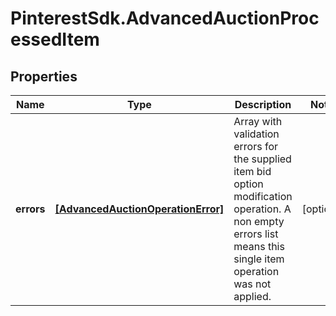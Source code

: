 # PinterestSdk.AdvancedAuctionProcessedItem

## Properties

Name | Type | Description | Notes
------------ | ------------- | ------------- | -------------
**errors** | [**[AdvancedAuctionOperationError]**](AdvancedAuctionOperationError.md) | Array with validation errors for the supplied item bid option modification operation. A non empty errors list means this single item operation was not applied. | [optional] 


